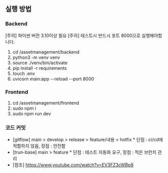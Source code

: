 ## 실행 방법
### Backend
[주의] 파이썬 버전 3.10이상 필요
[주의] 테스트시 반드시 포트 8000으로 실행해야합니다.
1. cd /assetmanagement/backend
2. python3 -m venv venv 
3. source ./venv/bin/activate
4. pip install -r requirements
5. touch .env 
6. uvicorn main:app --reload --port 8000

### Frontend
1. cd /assetmanagement/frontend
2. sudo npm i
3. sudo npm run dev

### 코드 커밋
- [gitflow] main > develop > release > feature/내용 > hotfix * 단점 : ci/cd에 적합하지 않음, 장점 : 안전함
- [trun-base] main > feature * 단점 : 테스트 자동화 요구, 장점 : 적은 브런치 관리
- [참조] https://www.youtube.com/watch?v=EV3FZ3cWBp8